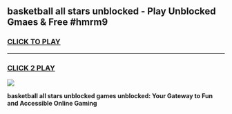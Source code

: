
## basketball all stars unblocked - Play Unblocked Gmaes & Free #hmrm9
<h3>
<a href="https://news.freeplayer.one?title=basketball_all_stars_unblocked&ref=24F">CLICK TO PLAY</a></h3>
<hr>

<h3>
<a href="https://news.freeplayer.one?title=basketball_all_stars_unblocked&ref=24F">CLICK 2 PLAY</a>
  
</h3>

<a href="https://news.freeplayer.one?title=basketball_all_stars_unblocked&ref=24F/"><img src="https://clearcache.store/games.png"></a>


**basketball all stars unblocked games unblocked: Your Gateway to Fun and Accessible Online Gaming**
